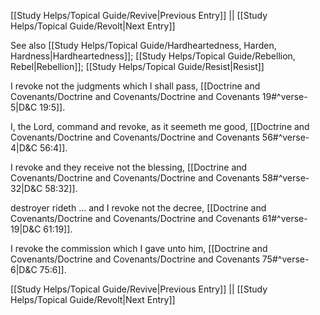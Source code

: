[[Study Helps/Topical Guide/Revive|Previous Entry]]  ||  [[Study Helps/Topical Guide/Revolt|Next Entry]]

 See also [[Study Helps/Topical Guide/Hardheartedness, Harden, Hardness|Hardheartedness]]; [[Study Helps/Topical Guide/Rebellion, Rebel|Rebellion]]; [[Study Helps/Topical Guide/Resist|Resist]]

 I revoke not the judgments which I shall pass, [[Doctrine and Covenants/Doctrine and Covenants/Doctrine and Covenants 19#^verse-5|D&C 19:5]].

 I, the Lord, command and revoke, as it seemeth me good, [[Doctrine and Covenants/Doctrine and Covenants/Doctrine and Covenants 56#^verse-4|D&C 56:4]].

 I revoke and they receive not the blessing, [[Doctrine and Covenants/Doctrine and Covenants/Doctrine and Covenants 58#^verse-32|D&C 58:32]].

 destroyer rideth ... and I revoke not the decree, [[Doctrine and Covenants/Doctrine and Covenants/Doctrine and Covenants 61#^verse-19|D&C 61:19]].

 I revoke the commission which I gave unto him, [[Doctrine and Covenants/Doctrine and Covenants/Doctrine and Covenants 75#^verse-6|D&C 75:6]].

[[Study Helps/Topical Guide/Revive|Previous Entry]]  ||  [[Study Helps/Topical Guide/Revolt|Next Entry]]